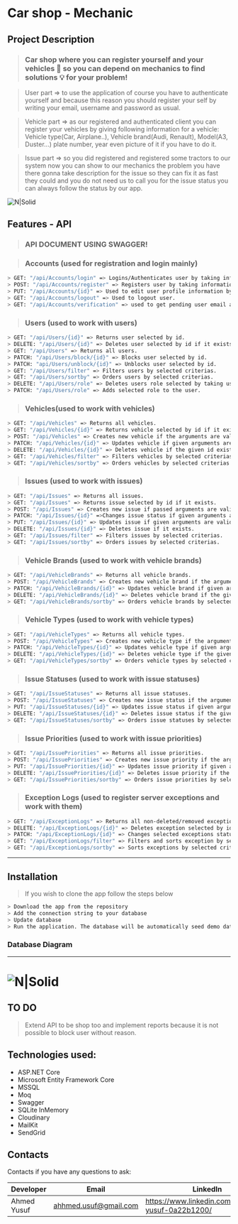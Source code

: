 # **Car shop - Mechanic**

## Project Description
>### Car shop where you can register yourself and your vehicles :tractor: so you can depend on mechanics to find solutions :bulb: for your problem!

> User part => to use the  application of course you have to authenticate yourself and because this reason you should register your self by writing your email, username and password as usual.

> Vehicle part => as our registered and authenticated client you can register your vehicles by giving following information for a vehicle: 
Vehicle type(Car, Airplane..), Vehicle brand(Audi, Renault), Model(A3, Duster...) plate number, year even picture of it if you have  to do it.

>  Issue part => so you did registered and registered some tractors to our system now you can show to our mechanics the problem you have there gonna take description for  the issue so they can fix it as fast they could and you do not need us to call you for the issue status you  can always follow the status by our app.

![N|Solid](https://res.cloudinary.com/diihcd5cx/image/upload/v1642179470/Read-Me/car-shop-image_i8uktq.webp)

## Features - API

> ### API DOCUMENT USING SWAGGER!

> ### Accounts (used for registration and login mainly)
```sh
> GET: "/api/Accounts/login" => Logins/Authenticates user by taking information from body and setting identities with claims.
> POST: "/api/Accounts/register" => Registers user by taking information from body.
> PUT: "/api/Accounts/{id}" => Used to edit user profile information by selected arguments.
> GET: "/api/Accounts/logout" => Used to logout user.
> GET: "/api/Accounts/verification" => used to get pending user email and verification code to accept him as our client/user.
```

> ### Users (used to work with users)
```sh
> GET: "/api/Users/{id}" => Returns user selected by id.
> DELETE: "/api/Users/{id}" => Deletes user selected by id if it exists.
> GET: "/api/Users" => Returns all users.
> PATCH: "/api/Users/block/{id}" => Blocks user selected by id.
> PATCH: "api/Users/unblock/{id}" => Unblocks user selected by id.
> GET: "/api/Users/filter" => Filters users by selected criterias.
> GET: "/api/Users/sortby" => Orders users by selected criterias.
> DELETE: "/api/Users/role" => Deletes users role selected by taking user and role id as arguments.
> PATCH: "/api/Users/role" => Adds selected role to the user.
```

> ### Vehicles(used to work with vehicles)
```sh
> GET: "/api/Vehicles" => Returns all vehicles.
> GET: "/api/Vehicles/{id}" => Returns vehicle selected by id if it exists.
> POST: "/api/Vehicles" => Creates new vehicle if the arguments are valid.
> PATCH: "/api/Vehicles/{id}" => Updates vehicle if given arguments are valid.
> DELETE: "/api/Vehicles/{id}" => Deletes vehicle if the given id exists.
> GET: "/api/Vehicles/filter" => Filters vehicles by selected criterias.
> GET: "/api/Vehicles/sortby" => Orders vehicles by selected criterias.
```

> ### Issues (used to work with issues)
```sh
> GET: "/api/Issues" => Returns all issues.
> GET: "/api/Issues" => Returns issue selected by id if it exists.
> POST: "/api/Issues" => Creates new issue if passed arguments are valid.
> PATCH: "/api/Issues/{id}" =>Changes issue status if given arguments are valid.
> PUT: "/api/Issues/{id}" => Updates issue if given arguments are valid.
> DELETE: "/api/Issues/{id}" => Deletes issue if it exists.
> GET: "/api/Issues/filter" => Filters issues by selected criterias.
> GET: "/api/Issues/sortby" => Orders issues by selected criterias.
```

> ### Vehicle Brands (used to work with vehicle brands)
```sh
> GET: "/api/VehicleBrands" => Returns all vehicle brands.
> POST: "/api/VehicleBrands" => Creates new vehicle brand if the arguments are valid.
> PATCH: "/api/VehicleBrands/{id}" => Updates vehicle brand if given arguments are valid.
> DELETE: "/api/VehicleBrands/{id}" => Deletes vehicle brand if the given id exists.
> GET: "/api/VehicleBrands/sortby" => Orders vehicle brands by selected criterias.
```

> ### Vehicle Types (used to work with vehicle types)
```sh
> GET: "/api/VehicleTypes" => Returns all vehicle types.
> POST: "/api/VehicleTypes" => Creates new vehicle type if the arguments are valid.
> PATCH: "/api/VehicleTypes/{id}" => Updates vehicle type if given arguments are valid.
> DELETE: "/api/VehicleTypes/{id}" => Deletes vehicle type if the given id exists.
> GET: "/api/VehicleTypes/sortby" => Orders vehicle types by selected criterias.
```

> ### Issue Statuses (used to work with issue statuses)
```sh
> GET: "/api/IssueStatuses" => Returns all issue statuses.
> POST: "/api/IssueStatuses" => Creates new issue status if the arguments are valid.
> PUT: "/api/IssueStatuses/{id}" => Updates issue status if given arguments are valid.
> DELETE: "/api/IssueStatuses/{id}" => Deletes issue status if the given id exists.
> GET: "/api/IssueStatuses/sortby" => Orders issue statuses by selected criterias.
```
> ### Issue Priorities (used to work with issue priorities)
```sh
> GET: "/api/IssuePriorities" => Returns all issue priorities.
> POST: "/api/IssuePriorities" => Creates new issue priority if the arguments are valid.
> PUT: "/api/IssuePriorities/{id}" => Updates issue priority if given arguments are valid.
> DELETE: "/api/IssuePriorities/{id}" => Deletes issue priority if the given id exists.
> GET: "/api/IssuePriorities/sortby" => Orders issue priorities by selected criterias.
```

> ### Exception Logs (used to register server exceptions and work with them)
```sh
> GET: "/api/ExceptionLogs" => Returns all non-deleted/removed exceptions.
> DELETE: "/api/ExceptionLogs/{id}" => Deletes exception selected by id.
> PATCH: "/api/ExceptionLogs/{id}" => Changes selected exceptions status from non-checked to checked.
> GET: "/api/ExceptionLogs/filter" => Filters and sorts exception by selected criterias.
> GET: "/api/ExceptionLogs/sortby" => Sorts exceptions by selected criterias.
```
---
## Installation
> If you wish to clone the app follow the steps below
```sh
> Download the app from the repository
> Add the connection string to your database
> Update database
> Run the application. The database will be automatically seed demo data
```

### Database Diagram
---
![N|Solid](https://res.cloudinary.com/diihcd5cx/image/upload/v1642256886/Read-Me/Car-Shop-Mechanic-DB_gkfpky.png)
=======

## TO DO
> Extend API to be shop too and implement reports because it is not possible to block user without reason.

## Technologies used: 
 - ASP.NET Core
 - Microsoft Entity Framework Core
 - MSSQL
 - Moq
 - Swagger
 - SQLite InMemory
 - Cloudinary
 - MailKit
 - SendGrid

## Contacts

Contacts if you have any questions to ask:

| Developer | Email | LinkedIn |
| ------ | ------ | ------ |
| Ahmed Yusuf | ahhmed.usuf@gmail.com | https://www.linkedin.com/in/ahmed-yusuf-0a22b1200/ |
